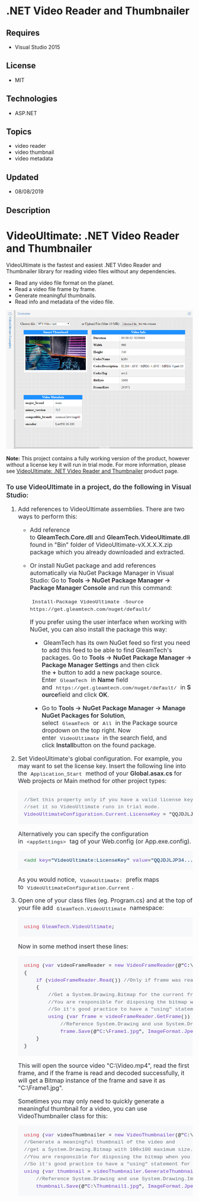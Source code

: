 # .NET Video Reader and Thumbnailer
## Requires
- Visual Studio 2015
## License
- MIT
## Technologies
- ASP.NET
## Topics
- video reader
- video thumbnail
- video metadata
## Updated
- 08/08/2019
## Description

<h1>VideoUltimate: .NET Video Reader and Thumbnailer</h1>
<p>VideoUltimate is the fastest and easiest .NET Video Reader and Thumbnailer library for reading video files without any dependencies.</p>
<ul>
<li>Read any video file format on the planet. </li><li>Read a video file frame by frame. </li><li>Generate meaningful thumbnails. </li><li>Read info and metadata of the video file. </li></ul>
<p><img id="158775" src="158775-videoultimate-screenshot.png" alt="" width="736"></p>
<p><strong>Note:</strong> This project&nbsp;contains a fully working version of the product, however without a license key it will run in trial mode. For more information, please see&nbsp;<a href="http://www.gleamtech.com/videoultimate">VideoUltimate: .NET
 Video Reader and Thumbnailer</a>&nbsp;product page.</p>
<div>
<h3 style="margin-top:24px; margin-bottom:16px; font-size:1.25em; font-weight:600; line-height:1.25; color:#24292e">
To use VideoUltimate in a project, do the following in Visual Studio:</h3>
<ol style="padding-left:2em; margin-top:0px; color:#24292e; font-size:16px; margin-bottom:0px!important">
<li>
<p style="margin-top:16px; margin-bottom:16px">Add references to VideoUltimate assemblies. There are two ways to perform this:</p>
<ul style="padding-left:2em; margin-top:0px; margin-bottom:0px">
<li>
<p style="margin-top:16px; margin-bottom:16px">Add reference to&nbsp;<span style="font-weight:600">GleamTech.Core.dll</span>&nbsp;and&nbsp;<span style="font-weight:600">GleamTech.VideoUltimate.dll</span>&nbsp;found in &quot;Bin&quot; folder of VideoUltimate-vX.X.X.X.zip
 package which you already downloaded and extracted.</p>
</li><li style="margin-top:0.25em">
<p style="margin-top:16px; margin-bottom:16px">Or install NuGet package and add references automatically via NuGet Package Manager in Visual Studio: Go to&nbsp;<span style="font-weight:600">Tools -&gt; NuGet Package Manager -&gt; Package Manager Console</span>&nbsp;and
 run this command:</p>
<p style="margin-top:16px; margin-bottom:16px"><code style="font-family:SFMono-Regular,Consolas,&quot;Liberation Mono&quot;,Menlo,Courier,monospace; font-size:13.6px; padding:0.2em 0.4em; margin:0px">Install-Package VideoUltimate -Source https://get.gleamtech.com/nuget/default/</code></p>
<p style="margin-top:16px; margin-bottom:16px">If you prefer using the user interface when working with NuGet, you can also install the package this way:</p>
<ul style="padding-left:2em; margin-top:0px; margin-bottom:0px">
<li>
<p style="margin-top:16px; margin-bottom:16px">&nbsp;GleamTech has its own NuGet feed so first you need to add this feed to be able to find GleamTech's packages. Go to&nbsp;<span style="font-weight:600">Tools -&gt; NuGet Package Manager -&gt; Package Manager
 Settings</span>&nbsp;and then click the&nbsp;<span style="font-weight:600">&#43;</span>&nbsp;button to add a new package source. Enter&nbsp;<code style="font-family:SFMono-Regular,Consolas,&quot;Liberation Mono&quot;,Menlo,Courier,monospace; font-size:13.6px; padding:0.2em 0.4em; margin:0px">GleamTech</code>&nbsp;in&nbsp;<span style="font-weight:600">Name</span>&nbsp;field
 and&nbsp;<code style="font-family:SFMono-Regular,Consolas,&quot;Liberation Mono&quot;,Menlo,Courier,monospace; font-size:13.6px; padding:0.2em 0.4em; margin:0px">https://get.gleamtech.com/nuget/default/</code>&nbsp;in&nbsp;<span style="font-weight:600">Source</span>field
 and click&nbsp;<span style="font-weight:600">OK</span>.</p>
</li><li style="margin-top:0.25em">
<p style="margin-top:16px; margin-bottom:16px">Go to&nbsp;<span style="font-weight:600">Tools -&gt; NuGet Package Manager -&gt; Manage NuGet Packages for Solution</span>, select&nbsp;<code style="font-family:SFMono-Regular,Consolas,&quot;Liberation Mono&quot;,Menlo,Courier,monospace; font-size:13.6px; padding:0.2em 0.4em; margin:0px">GleamTech</code>&nbsp;or&nbsp;<code style="font-family:SFMono-Regular,Consolas,&quot;Liberation Mono&quot;,Menlo,Courier,monospace; font-size:13.6px; padding:0.2em 0.4em; margin:0px">All</code>&nbsp;in
 the Package source dropdown on the top right. Now enter&nbsp;<code style="font-family:SFMono-Regular,Consolas,&quot;Liberation Mono&quot;,Menlo,Courier,monospace; font-size:13.6px; padding:0.2em 0.4em; margin:0px">VideoUltimate</code>&nbsp;in the search field, and click&nbsp;<span style="font-weight:600">Install</span>button
 on the found package.</p>
</li></ul>
</li></ul>
</li><li style="margin-top:0.25em">
<p style="margin-top:16px; margin-bottom:16px">Set VideoUltimate's global configuration. For example, you may want to set the license key. Insert the following line into the&nbsp;<code style="font-family:SFMono-Regular,Consolas,&quot;Liberation Mono&quot;,Menlo,Courier,monospace; font-size:13.6px; padding:0.2em 0.4em; margin:0px">Application_Start</code>&nbsp;method
 of your&nbsp;<span style="font-weight:600">Global.asax.cs</span>&nbsp;for Web projects or Main method for other project types:</p>
<div class="highlight highlight-source-cs" style="margin-bottom:16px">
<pre style="font-family:SFMono-Regular,Consolas,&quot;Liberation Mono&quot;,Menlo,Courier,monospace; font-size:13.6px; margin-top:0px; margin-bottom:0px; word-wrap:normal; padding:16px; overflow:auto; line-height:1.45; background-color:#f6f8fa; word-break:normal"><span class="pl-c" style="color:#6a737d">//Set this property only if you have a valid license key, otherwise do not</span>
<span class="pl-c" style="color:#6a737d">//set it so VideoUltimate runs in trial mode.</span>
<span class="pl-en" style="color:#6f42c1">VideoUltimateConfiguration.Current.LicenseKey</span> = &quot;QQJDJLJP34...&quot;;</pre>
</div>
<p style="margin-top:16px; margin-bottom:16px">Alternatively you can specify the configuration in&nbsp;<code style="font-family:SFMono-Regular,Consolas,&quot;Liberation Mono&quot;,Menlo,Courier,monospace; font-size:13.6px; padding:0.2em 0.4em; margin:0px">&lt;appSettings&gt;</code>&nbsp;tag
 of your Web.config (or App.exe.config).</p>
<div class="highlight highlight-text-xml" style="margin-bottom:16px">
<pre style="font-family:SFMono-Regular,Consolas,&quot;Liberation Mono&quot;,Menlo,Courier,monospace; font-size:13.6px; margin-top:0px; margin-bottom:0px; word-wrap:normal; padding:16px; overflow:auto; line-height:1.45; background-color:#f6f8fa; word-break:normal">&lt;<span class="pl-ent" style="color:#22863a">add</span> <span class="pl-e" style="color:#6f42c1">key</span>=<span class="pl-s" style="color:#032f62"><span class="pl-pds">&quot;</span>VideoUltimate:LicenseKey<span class="pl-pds">&quot;</span></span> <span class="pl-e" style="color:#6f42c1">value</span>=<span class="pl-s" style="color:#032f62"><span class="pl-pds">&quot;</span>QQJDJLJP34...<span class="pl-pds">&quot;</span></span> /&gt;</pre>
</div>
<p style="margin-top:16px; margin-bottom:16px">As you would notice,&nbsp;<code style="font-family:SFMono-Regular,Consolas,&quot;Liberation Mono&quot;,Menlo,Courier,monospace; font-size:13.6px; padding:0.2em 0.4em; margin:0px">VideoUltimate:</code>&nbsp;prefix maps to&nbsp;<code style="font-family:SFMono-Regular,Consolas,&quot;Liberation Mono&quot;,Menlo,Courier,monospace; font-size:13.6px; padding:0.2em 0.4em; margin:0px">VideoUltimateConfiguration.Current</code>.</p>
</li><li style="margin-top:0.25em">
<p style="margin-top:16px; margin-bottom:16px">Open one of your class files (eg. Program.cs) and at the top of your file add&nbsp;<code style="font-family:SFMono-Regular,Consolas,&quot;Liberation Mono&quot;,Menlo,Courier,monospace; font-size:13.6px; padding:0.2em 0.4em; margin:0px">GleamTech.VideoUltimate</code>&nbsp;namespace:</p>
<div class="highlight highlight-source-cs" style="margin-bottom:16px">
<pre style="font-family:SFMono-Regular,Consolas,&quot;Liberation Mono&quot;,Menlo,Courier,monospace; font-size:13.6px; margin-top:0px; margin-bottom:0px; word-wrap:normal; padding:16px; overflow:auto; line-height:1.45; background-color:#f6f8fa; word-break:normal"><span class="pl-k" style="color:#d73a49">using</span> <span class="pl-en" style="color:#6f42c1">GleamTech.VideoUltimate</span>;</pre>
</div>
<p style="margin-top:16px; margin-bottom:16px">Now in some method insert these lines:</p>
<div class="highlight highlight-source-cs" style="margin-bottom:16px">
<pre style="font-family:SFMono-Regular,Consolas,&quot;Liberation Mono&quot;,Menlo,Courier,monospace; font-size:13.6px; margin-top:0px; margin-bottom:0px; word-wrap:normal; padding:16px; overflow:auto; line-height:1.45; background-color:#f6f8fa; word-break:normal"><span class="pl-k" style="color:#d73a49">using</span> (<span class="pl-en" style="color:#6f42c1">var</span> videoFrameReader = <span class="pl-en" style="color:#6f42c1">new</span> <span class="pl-en" style="color:#6f42c1">VideoFrameReader</span>(@&quot;<span class="pl-en" style="color:#6f42c1">C</span>:\<span class="pl-en" style="color:#6f42c1">Video.mp4</span>&quot;))
{
    <span class="pl-en" style="color:#6f42c1">if</span> (<span class="pl-en" style="color:#6f42c1">videoFrameReader.Read</span>()) <span class="pl-c" style="color:#6a737d">//Only if frame was read successfully</span>
    {
        <span class="pl-c" style="color:#6a737d">//Get a System.Drawing.Bitmap for the current frame</span>
        <span class="pl-c" style="color:#6a737d">//You are responsible for disposing the bitmap when you are finished with it.</span>
        <span class="pl-c" style="color:#6a737d">//So it's good practice to have a &quot;using&quot; statement for the retrieved bitmap.</span>
        <span class="pl-en" style="color:#6f42c1">using</span> (<span class="pl-en" style="color:#6f42c1">var</span> <span class="pl-en" style="color:#6f42c1">frame</span> = <span class="pl-en" style="color:#6f42c1">videoFrameReader.GetFrame</span>())
            <span class="pl-c" style="color:#6a737d">//Reference System.Drawing and use System.Drawing.Imaging namespace for the following line.</span>
            <span class="pl-en" style="color:#6f42c1">frame.Save</span>(@&quot;<span class="pl-en" style="color:#6f42c1">C</span>:\<span class="pl-en" style="color:#6f42c1">Frame1.jpg</span>&quot;, <span class="pl-en" style="color:#6f42c1">ImageFormat.Jpeg</span>);
    }
}</pre>
</div>
<p style="margin-top:16px; margin-bottom:16px">This will open the source video &quot;C:\Video.mp4&quot;, read the first frame, and if the frame is read and decoded successfully, it will get a Bitmap instance of the frame and save it as &quot;C:\Frame1.jpg&quot;.</p>
<p style="margin-top:16px; margin-bottom:16px">Sometimes you may only need to quickly generate a meaningful thumbnail for a video, you can use VideoThumbnailer class for this:</p>
<div class="highlight highlight-source-cs" style="margin-bottom:16px">
<pre style="font-family:SFMono-Regular,Consolas,&quot;Liberation Mono&quot;,Menlo,Courier,monospace; font-size:13.6px; margin-top:0px; margin-bottom:0px; word-wrap:normal; padding:16px; overflow:auto; line-height:1.45; background-color:#f6f8fa; word-break:normal"><span class="pl-k" style="color:#d73a49">using</span> (<span class="pl-en" style="color:#6f42c1">var</span> videoThumbnailer = <span class="pl-en" style="color:#6f42c1">new</span> <span class="pl-en" style="color:#6f42c1">VideoThumbnailer</span>(@&quot;<span class="pl-en" style="color:#6f42c1">C</span>:\<span class="pl-en" style="color:#6f42c1">Video.mp4</span>&quot;))
<span class="pl-c" style="color:#6a737d">//Generate a meaningful thumbnail of the video and</span>
<span class="pl-c" style="color:#6a737d">//get a System.Drawing.Bitmap with 100x100 maximum size.</span>
<span class="pl-c" style="color:#6a737d">//You are responsible for disposing the bitmap when you are finished with it.</span>
<span class="pl-c" style="color:#6a737d">//So it's good practice to have a &quot;using&quot; statement for the retrieved bitmap.</span>
<span class="pl-en" style="color:#6f42c1">using</span> (<span class="pl-en" style="color:#6f42c1">var</span> <span class="pl-en" style="color:#6f42c1">thumbnail</span> = <span class="pl-en" style="color:#6f42c1">videoThumbnailer.GenerateThumbnail</span>(<span class="pl-en" style="color:#6f42c1">100</span>))
    <span class="pl-c" style="color:#6a737d">//Reference System.Drawing and use System.Drawing.Imaging namespace for the following line.</span>
    <span class="pl-en" style="color:#6f42c1">thumbnail.Save</span>(@&quot;<span class="pl-en" style="color:#6f42c1">C</span>:\<span class="pl-en" style="color:#6f42c1">Thumbnail1.jpg</span>&quot;, <span class="pl-en" style="color:#6f42c1">ImageFormat.Jpeg</span>);</pre>
</div>
</li></ol>
</div>
